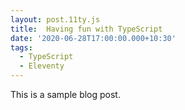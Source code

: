 ```yaml
---
layout: post.11ty.js
title:  Having fun with TypeScript
date: '2020-06-28T17:00:00.000+10:30'
tags:
  - TypeScript
  - Eleventy
---
```


This is a sample blog post.
